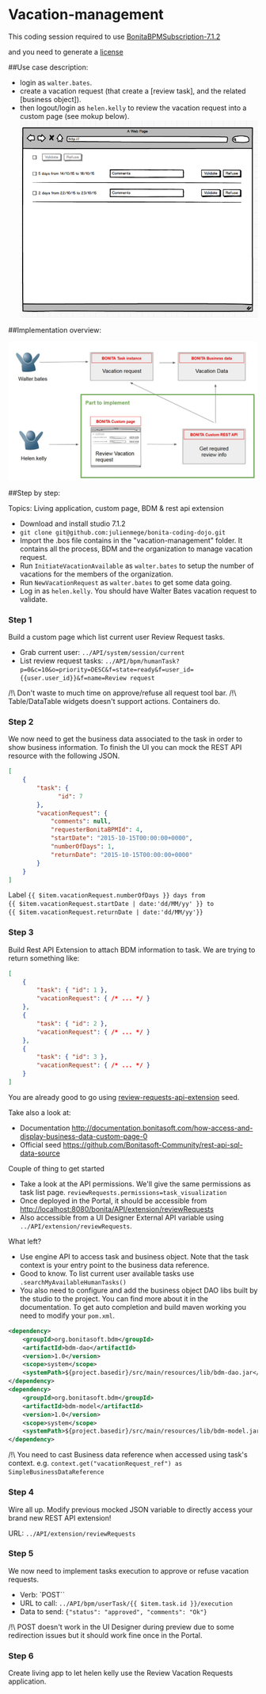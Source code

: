 # Vacation-management

This coding session required to use [BonitaBPMSubscription-7.1.2](https://drive.google.com/a/bonitasoft.com/file/d/0B1YJSVB3Qh-9WklYREpmcDZ6dFk/view?usp=sharing)

and you need to generate a [license](https://v2.customer.bonitasoft.com/license/request) 



##Use case description:

- login as `walter.bates`.
- create a vacation request (that create a [review task], and the related [business object]). 
- then logout/login as `helen.kelly` to review the vacation request into a custom page (see mokup below).
![Mockup](./mockup.png?raw=true "Mockup for the review vacation page") 


##Implementation overview:

![exercice](./part1_overview.jpg?raw=true "exercice overview") 


##Step by step:

Topics: Living application, custom page, BDM & rest api extension

- Download and install studio 7.1.2
- `git clone git@github.com:julienmege/bonita-coding-dojo.git`
- Import the .bos file contains in the "vacation-management" folder. It contains all the process, BDM and the organization to manage vacation request.
- Run `InitiateVacationAvailable` as `walter.bates` to setup the number of vacations for the members of the organization.
- Run `NewVacationRequest` as `walter.bates` to get some data going.
- Log in as `helen.kelly`. You should have Walter Bates vacation request to validate.

### Step 1
Build a custom page which list current user Review Request tasks.
- Grab current user: `../API/system/session/current`
- List review request tasks: `../API/bpm/humanTask?p=0&c=10&o=priority=DESC&f=state=ready&f=user_id={{user.user_id}}&f=name=Review request`

/!\ Don't waste to much time on approve/refuse all request tool bar.
/!\ Table/DataTable widgets doesn't support actions. Containers do.

### Step 2
We now need to get the business data associated to the task in order to show business information.
To finish the UI you can mock the REST API resource with the following JSON.
```JSON
[
    {
        "task": {
	          "id": 7
        },
        "vacationRequest": {
            "comments": null,
            "requesterBonitaBPMId": 4,
            "startDate": "2015-10-15T00:00:00+0000",
            "numberOfDays": 1,
            "returnDate": "2015-10-15T00:00:00+0000"
        }
    }
]
```

Label `{{ $item.vacationRequest.numberOfDays }} days from {{ $item.vacationRequest.startDate | date:'dd/MM/yy' }} to {{ $item.vacationRequest.returnDate | date:'dd/MM/yy'}}`

### Step 3
Build Rest API Extension to attach BDM information to task. We are trying to return something like:
```JSON
[
    {
        "task": { "id": 1 },
        "vacationRequest": { /* ... */ }
    },
    {
        "task": { "id": 2 },
        "vacationRequest": { /* ... */ }
    },
    {
        "task": { "id": 3 },
        "vacationRequest": { /* ... */ }
    }
]
```

You are already good to go using [review-requests-api-extension](./review-requests-api-extension) seed.

Take also a look at:
- Documentation http://documentation.bonitasoft.com/how-access-and-display-business-data-custom-page-0
- Official seed https://github.com/Bonitasoft-Community/rest-api-sql-data-source

Couple of thing to get started
- Take a look at the API permissions. We'll give the same permissions as task list page. `reviewRequests.permissions=task_visualization`
- Once deployed in the Portal, it should be accessible from [http://localhost:8080/bonita/API/extension/reviewRequests](http://localhost:8080/bonita/API/extension/reviewRequests)
- Also accessible from a UI Designer External API variable using `../API/extension/reviewRequests`.

What left?
- Use engine API to access task and business object. Note that the task context is your entry point to the business data reference.
- Good to know. To list current user available tasks use `.searchMyAvailableHumanTasks()`
- You also need to configure and add the business object DAO libs built by the studio to the project. You can find more about it in the documentation.
To get auto completion and build maven working you need to modify your `pom.xml`.
```XML
<dependency>
    <groupId>org.bonitasoft.bdm</groupId>
    <artifactId>bdm-dao</artifactId>
    <version>1.0</version>
    <scope>system</scope>
    <systemPath>${project.basedir}/src/main/resources/lib/bdm-dao.jar</systemPath>
</dependency>
<dependency>
    <groupId>org.bonitasoft.bdm</groupId>
    <artifactId>bdm-model</artifactId>
    <version>1.0</version>
    <scope>system</scope>
    <systemPath>${project.basedir}/src/main/resources/lib/bdm-model.jar</systemPath>
</dependency>
```

/!\ You need to cast Business data reference when accessed using task's context. e.g. `context.get("vacationRequest_ref") as SimpleBusinessDataReference`

### Step 4
Wire all up. Modify previous mocked JSON variable to directly access your brand new REST API extension!

URL: `../API/extension/reviewRequests`

### Step 5
We now need to implement tasks execution to approve or refuse vacation requests.
- Verb: `POST``
- URL to call: `../API/bpm/userTask/{{ $item.task.id }}/execution`
- Data to send: `{"status": "approved", "comments": "Ok"}`

/!\ POST doesn't work in the UI Designer during preview due to some redirection issues but it should work fine once in the Portal.

### Step 6
Create living app to let helen kelly use the Review Vacation Requests application.
